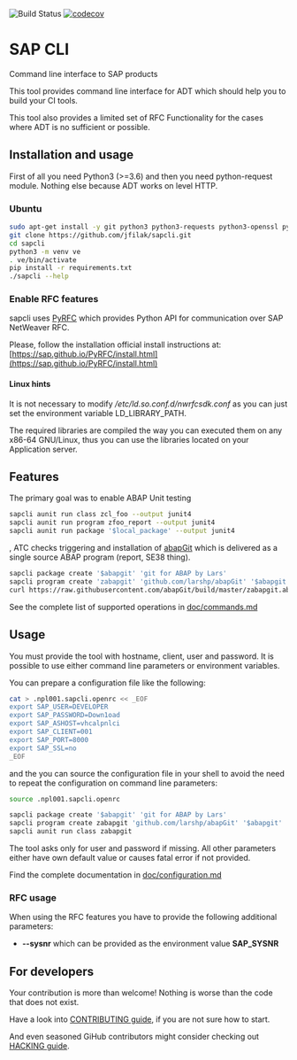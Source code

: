 ![Build Status](https://github.com/jfilak/sapcli/actions/workflows/python-package.yml/badge.svg)
[![codecov](https://codecov.io/gh/jfilak/sapcli/branch/master/graph/badge.svg)](https://codecov.io/gh/jfilak/sapcli)

# SAP CLI

Command line interface to SAP products

This tool provides command line interface for ADT which should help you to
build your CI tools.

This tool also provides a limited set of RFC Functionality for the cases
where ADT is no sufficient or possible.

## Installation and usage

First of all you need Python3 (>=3.6) and then you need python-request module.
Nothing else because ADT works on level HTTP.

### Ubuntu

```bash
sudo apt-get install -y git python3 python3-requests python3-openssl python3-venv
git clone https://github.com/jfilak/sapcli.git
cd sapcli
python3 -m venv ve
. ve/bin/activate
pip install -r requirements.txt
./sapcli --help
```

### Enable RFC features

sapcli uses [PyRFC](https://sap.github.io/PyRFC/intro.html) which provides Python API for communication
over SAP NetWeaver RFC.

Please, follow the installation official install instructions at:
[https://sap.github.io/PyRFC/install.html](https://sap.github.io/PyRFC/install.html)

#### Linux hints

It is not necessary to modify */etc/ld.so.conf.d/nwrfcsdk.conf* as you can
just set the environment variable LD\_LIBRARY\_PATH.

The required libraries are compiled the way you can executed them on any x86-64
GNU/Linux, thus you can use the libraries located on your Application server.

## Features

The primary goal was to enable ABAP Unit testing

```bash
sapcli aunit run class zcl_foo --output junit4
sapcli aunit run program zfoo_report --output junit4
sapcli aunit run package '$local_package' --output junit4
```

, ATC checks triggering and installation of [abapGit](https://github.com/larshp/abapGit)
which is delivered as a single source ABAP program (report, SE38 thing).

```bash
sapcli package create '$abapgit' 'git for ABAP by Lars'
sapcli program create 'zabapgit' 'github.com/larshp/abapGit' '$abapgit'
curl https://raw.githubusercontent.com/abapGit/build/master/zabapgit.abap | sapcli program write 'zabapgit' - --activate
```

See the complete list of supported operations in [doc/commands.md](doc/commands.md)

## Usage

You must provide the tool with hostname, client, user and password. It is
possible to use either command line parameters or environment variables.

You can prepare a configuration file like the following:

```bash
cat > .npl001.sapcli.openrc << _EOF
export SAP_USER=DEVELOPER
export SAP_PASSWORD=Down1oad
export SAP_ASHOST=vhcalpnlci
export SAP_CLIENT=001
export SAP_PORT=8000
export SAP_SSL=no
_EOF
```

and the you can source the configuration file in your shell to avoid the need
to repeat the configuration on command line parameters:

```bash
source .npl001.sapcli.openrc

sapcli package create '$abapgit' 'git for ABAP by Lars'
sapcli program create zabapgit 'github.com/larshp/abapGit' '$abapgit'
sapcli aunit run class zabapgit
```

The tool asks only for user and password if missing. All other parameters
either have own default value or causes fatal error if not provided.

Find the complete documentation in [doc/configuration.md](doc/configuration.md)

### RFC usage

When using the RFC features you have to provide the following additional
parameters:

* __--sysnr__ which can be provided as the environment value **SAP\_SYSNR**

## For developers

Your contribution is more than welcome! Nothing is worse than the code that does not exist.

Have a look into [CONTRIBUTING guide](CONTRIBUTING.md), if you are not sure how to start.

And even seasoned GiHub contributors might consider checking out [HACKING guide](HACKING.md).
